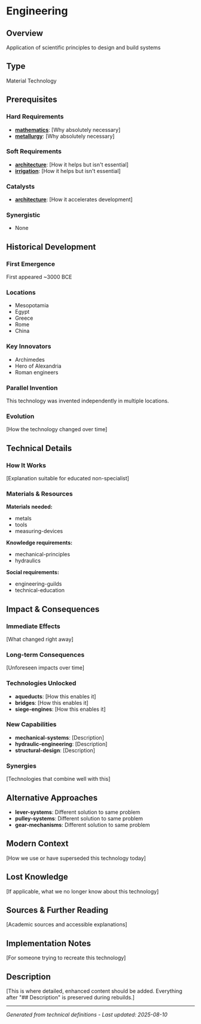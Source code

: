 # Engineering

## Overview
Application of scientific principles to design and build systems

## Type
Material Technology

## Prerequisites

### Hard Requirements
- **[mathematics](../mathematics/README.md)**: [Why absolutely necessary]
- **[metallurgy](../metallurgy/README.md)**: [Why absolutely necessary]

### Soft Requirements
- **[architecture](../architecture/README.md)**: [How it helps but isn't essential]
- **[irrigation](../irrigation/README.md)**: [How it helps but isn't essential]

### Catalysts
- **[architecture](../architecture/README.md)**: [How it accelerates development]

### Synergistic
- None

## Historical Development

### First Emergence
First appeared ~3000 BCE

### Locations
- Mesopotamia
- Egypt
- Greece
- Rome
- China

### Key Innovators
- Archimedes
- Hero of Alexandria
- Roman engineers

### Parallel Invention
This technology was invented independently in multiple locations.

### Evolution
[How the technology changed over time]

## Technical Details

### How It Works
[Explanation suitable for educated non-specialist]

### Materials & Resources
**Materials needed:**
- metals
- tools
- measuring-devices


**Knowledge requirements:**
- mechanical-principles
- hydraulics


**Social requirements:**
- engineering-guilds
- technical-education

## Impact & Consequences

### Immediate Effects
[What changed right away]

### Long-term Consequences
[Unforeseen impacts over time]

### Technologies Unlocked
- **aqueducts**: [How this enables it]
- **bridges**: [How this enables it]
- **siege-engines**: [How this enables it]

### New Capabilities
- **mechanical-systems**: [Description]
- **hydraulic-engineering**: [Description]
- **structural-design**: [Description]

### Synergies
[Technologies that combine well with this]

## Alternative Approaches
- **lever-systems**: Different solution to same problem
- **pulley-systems**: Different solution to same problem
- **gear-mechanisms**: Different solution to same problem

## Modern Context
[How we use or have superseded this technology today]

## Lost Knowledge
[If applicable, what we no longer know about this technology]

## Sources & Further Reading
[Academic sources and accessible explanations]

## Implementation Notes
[For someone trying to recreate this technology]

## Description











[This is where detailed, enhanced content should be added. Everything after "## Description" is preserved during rebuilds.]

---
*Generated from technical definitions - Last updated: 2025-08-10*

